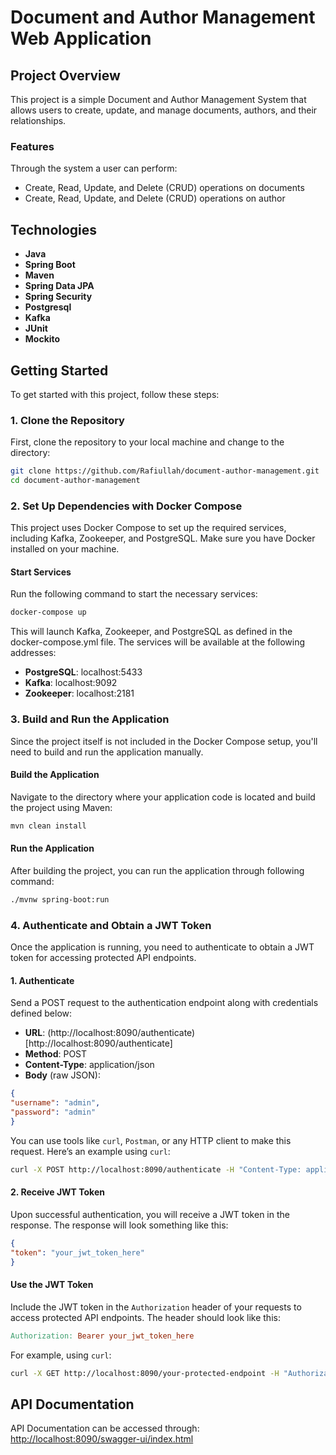 # Document and Author Management Web Application

## Project Overview
This project is a simple Document and Author Management System that allows users to create, update, and manage documents, authors, and their relationships.

### Features
Through the system a user can perform:
- Create, Read, Update, and Delete (CRUD) operations on documents
- Create, Read, Update, and Delete (CRUD) operations on author

## Technologies
- **Java** 
- **Spring Boot** 
- **Maven** 
- **Spring Data JPA**
- **Spring Security**
- **Postgresql** 
- **Kafka** 
- **JUnit**
- **Mockito**

## Getting Started

To get started with this project, follow these steps:

### 1. Clone the Repository

First, clone the repository to your local machine and change to the directory:

```bash
git clone https://github.com/Rafiullah/document-author-management.git
cd document-author-management 
```
### 2. Set Up Dependencies with Docker Compose
   This project uses Docker Compose to set up the required services, including Kafka, Zookeeper, and PostgreSQL. Make sure you have Docker installed on your machine.

#### Start Services
Run the following command to start the necessary services:
```bash
docker-compose up
```
This will launch Kafka, Zookeeper, and PostgreSQL as defined in the docker-compose.yml file. The services will be available at the following addresses:

- **PostgreSQL**: localhost:5433
- **Kafka**: localhost:9092
- **Zookeeper**: localhost:2181

### 3. Build and Run the Application
   Since the project itself is not included in the Docker Compose setup, you'll need to build and run the application manually.

#### Build the Application
Navigate to the directory where your application code is located and build the project using Maven:
```bash 
mvn clean install
```
#### Run the Application
After building the project, you can run the application through following command:
```bash
./mvnw spring-boot:run
```
### 4. Authenticate and Obtain a JWT Token
   Once the application is running, you need to authenticate to obtain a JWT token for accessing protected API endpoints.

#### 1. Authenticate

Send a POST request to the authentication endpoint along with credentials defined below:

- **URL**: (http://localhost:8090/authenticate)[http://localhost:8090/authenticate]
- **Method**: POST
- **Content-Type**: application/json
- **Body** (raw JSON):
```json
{
"username": "admin",
"password": "admin"
}
```
You can use tools like `curl`, `Postman`, or any HTTP client to make this request. Here’s an example using `curl`:

```bash
curl -X POST http://localhost:8090/authenticate -H "Content-Type: application/json" -d '{"username":"admin", "password":"admin"}'
```
#### 2. Receive JWT Token

Upon successful authentication, you will receive a JWT token in the response. The response will look something like this:

```json
{
"token": "your_jwt_token_here"
}
```
#### Use the JWT Token

Include the JWT token in the `Authorization` header of your requests to access protected API endpoints. The header should look like this:

```makefile
Authorization: Bearer your_jwt_token_here
```
For example, using `curl`:

```bash
curl -X GET http://localhost:8090/your-protected-endpoint -H "Authorization: Bearer your_jwt_token_here"
```

## API Documentation
API Documentation can be accessed through: </br>
[http://localhost:8090/swagger-ui/index.html](http://localhost:8090/swagger-ui/index.html)